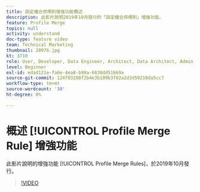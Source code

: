 ```yaml
---
title: 設定檔合併規則增強功能概述
description: 此影片說明2019年10月發行的「設定檔合併規則」增強功能。
feature: Profile Merge
topics: null
activity: understand
doc-type: feature video
team: Technical Marketing
thumbnail: 28976.jpg
kt: 3710
role: User, Developer, Data Engineer, Architect, Data Architect, Admin, Leader
level: Beginner
exl-id: edad121e-fa6e-4ea8-b99a-6830dd51669a
source-git-commit: 124f03208f2b4e3b109b3f02a2d3d59210da5cc7
workflow-type: tm+mt
source-wordcount: '30'
ht-degree: 0%

---
```


# 概述 [!UICONTROL Profile Merge Rule] 增強功能

此影片說明的增強功能 [!UICONTROL Profile Merge Rules]，於2019年10月發行。

>[!VIDEO](https://video.tv.adobe.com/v/28976/?quality=12)
